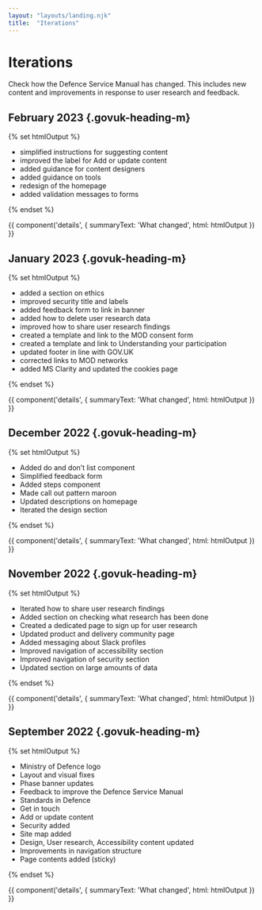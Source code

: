 ```yaml
---
layout: "layouts/landing.njk"
title:  "Iterations"
---
```


# Iterations

Check how the Defence Service Manual has changed. This includes new content and improvements in response to user research and feedback.

## February 2023 {.govuk-heading-m}

{% set htmlOutput %}
  <ul class="govuk-list govuk-list--bullet">
    <li>simplified instructions for suggesting content</li>
    <li>improved the label for Add or update content </li>
    <li>added guidance for content designers</li>
    <li>added guidance on tools</li>
    <li>redesign of the homepage</li>
    <li>added validation messages to forms</li>
  </ul>
{% endset %}

{{ component('details', {
  summaryText: 'What changed',
  html: htmlOutput
}) }}

## January 2023 {.govuk-heading-m}

{% set htmlOutput %}
  <ul class="govuk-list govuk-list--bullet">
    <li>added a section on ethics</li>
    <li>improved security title and labels</li>
    <li>added feedback form to link in banner</li>
    <li>added how to delete user research data</li>
    <li>improved how to share user research findings</li>
    <li>created a template and link to the MOD consent form</li>
    <li>created a template and link to Understanding your participation</li>
    <li>updated footer in line with GOV.UK</li>
    <li>corrected links to MOD networks</li>
    <li>added MS Clarity and updated the cookies page</li>
  </ul>
{% endset %}

{{ component('details', {
  summaryText: 'What changed',
  html: htmlOutput
}) }}

## December 2022 {.govuk-heading-m}

{% set htmlOutput %}
  <ul class="govuk-list govuk-list--bullet">
    <li>Added do and don’t list component</li>
    <li>Simplified feedback form</li>
    <li>Added steps component</li>
    <li>Made call out pattern maroon</li>
    <li>Updated descriptions on homepage</li>
    <li>Iterated the design section</li>
  </ul>
{% endset %}

{{ component('details', {
  summaryText: 'What changed',
  html: htmlOutput
}) }}

## November 2022 {.govuk-heading-m}

{% set htmlOutput %}
  <ul class="govuk-list govuk-list--bullet">
    <li>Iterated how to share user research findings</li>
    <li>Added section on checking what research has been done</li>
    <li>Created a dedicated page to sign up for user research</li>
    <li>Updated product and delivery community page</li>
    <li>Added messaging about Slack profiles</li>
    <li>Improved navigation of accessibility section</li>
    <li>Improved navigation of security section</li>
    <li>Updated section on large amounts of data</li>
  </ul>
{% endset %}

{{ component('details', {
  summaryText: 'What changed',
  html: htmlOutput
}) }}

## September 2022 {.govuk-heading-m}

{% set htmlOutput %}
  <ul class="govuk-list govuk-list--bullet">
    <li>Ministry of Defence logo</li>
    <li>Layout and visual fixes</li>
    <li>Phase banner updates</li>
    <li>Feedback to improve the Defence Service Manual</li>
    <li>Standards in Defence</li>
    <li>Get in touch</li>
    <li>Add or update content</li>
    <li>Security added</li>
    <li>Site map added</li>
    <li>Design, User research, Accessibility content updated</li>
    <li>Improvements in navigation structure</li>
    <li>Page contents added (sticky)</li>
  </ul>
{% endset %}

{{ component('details', {
  summaryText: 'What changed',
  html: htmlOutput
}) }}




